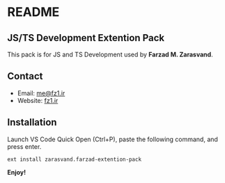 # README

## JS/TS Development Extention Pack

This pack is for JS and TS Development used by **Farzad M. Zarasvand**.

## Contact

- Email: [me@fz1.ir](mailto:me@fz1.ir)
- Website: [fz1.ir](https://fz1.ir)

## Installation

Launch VS Code Quick Open (Ctrl+P), paste the following command, and press enter.

`ext install zarasvand.farzad-extention-pack`

**Enjoy!**
